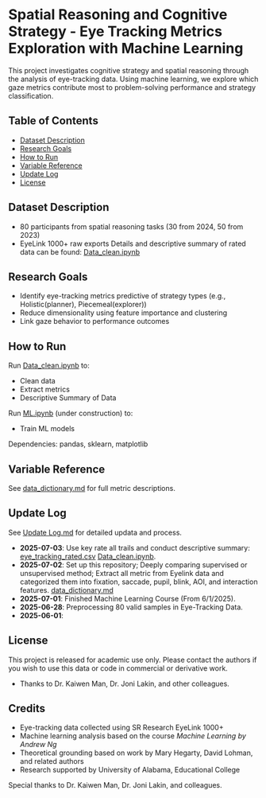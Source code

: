 # Spatial Reasoning and Cognitive Strategy - Eye Tracking Metrics Exploration with Machine Learning

This project investigates cognitive strategy and spatial reasoning through the analysis of eye-tracking data. Using machine learning, we explore which gaze metrics contribute most to problem-solving performance and strategy classification.

## Table of Contents
- [Dataset Description](#dataset-description)
- [Research Goals](#research-goals)
- [How to Run](#how-to-run)
- [Variable Reference](#variable-reference)
- [Update Log](#update-log)
- [License](#license)


## Dataset Description

- 80 participants from spatial reasoning tasks (30 from 2024, 50 from 2023)
- EyeLink 1000+ raw exports
Details and descriptive summary of rated data can be found: [Data_clean.ipynb](notebooks/Data_clean.ipynb)


## Research Goals

- Identify eye-tracking metrics predictive of strategy types (e.g., Holistic(planner), Piecemeal(explorer))
- Reduce dimensionality using feature importance and clustering
- Link gaze behavior to performance outcomes


## How to Run

Run [Data_clean.ipynb](../notebooks/Data_clean.ipynb) to:
- Clean data
- Extract metrics
- Descriptive Summary of Data

Run [ML.ipynb](../notebooks/ML.ipynb) (under construction) to:
- Train ML models 

Dependencies: pandas, sklearn, matplotlib


## Variable Reference

See [data_dictionary.md](data/data_dictionary.md) for full metric descriptions.


## Update Log

See [Update Log.md](log/update_log.md) for detailed updata and process.
- **2025-07-03**: Use key rate all trails and conduct descriptive summary: [eye_tracking_rated.csv](../data/eye_tracking_rated.csv) [Data_clean.ipynb](../notebooks/Data_clean.ipynb).
- **2025-07-02**: Set up this repository; Deeply comparing supervised or unsupervised method; Extract all metric from Eyelink data and categorized them into fixation, saccade, pupil, blink, AOI, and interaction features. [data_dictionary.md](../data/data_dictionary.md)
- **2025-07-01**: Finished Machine Learning Course (From 6/1/2025).
- **2025-06-28**: Preprocessing 80 valid samples in Eye-Tracking Data.
- **2025-06-01**: 


## License

This project is released for academic use only. Please contact the authors if you wish to use this data or code in commercial or derivative work.
- Thanks to Dr. Kaiwen Man, Dr. Joni Lakin, and other colleagues.

## Credits

- Eye-tracking data collected using SR Research EyeLink 1000+
- Machine learning analysis based on the course *Machine Learning by Andrew Ng*
- Theoretical grounding based on work by Mary Hegarty, David Lohman, and related authors
- Research supported by University of Alabama, Educational College

Special thanks to Dr. Kaiwen Man, Dr. Joni Lakin, and colleagues.


